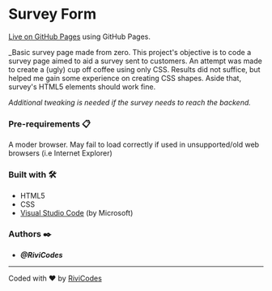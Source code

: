 # Survey Form

[Live on GitHub Pages](https://rivicodes.github.io/survey-form/) using GitHub Pages.

_Basic survey page made from zero. This project's objective is to code a survey page aimed to aid a survey sent to customers. An attempt was made to create a (ugly) cup off coffee using only CSS. Results did not suffice, but helped me gain some experience on creating CSS shapes. Aside that, survey's HTML5 elements should work fine.

_Additional tweaking is needed if the survey needs to reach the backend._

### Pre-requirements 📋

A moder browser. May fail to load correctly if used in unsupported/old web browsers (i.e Internet Explorer)

### Built with 🛠️

* HTML5
* CSS
* [Visual Studio Code](https://code.visualstudio.com/) (by Microsoft)

### Authors ✒️

* ***@RiviCodes***

---

Coded with ❤️ by [RiviCodes](https://github.com/RiviCodes)
